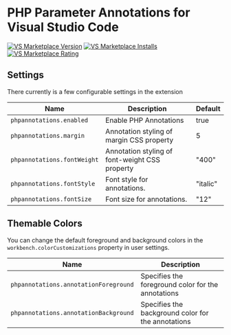 # PHP Parameter Annotations for Visual Studio Code

[![VS Marketplace Version](https://vsmarketplacebadge.apphb.com/version-short/BobbyZrncev.intellij-parameter-hints.svg)](https://marketplace.visualstudio.com/items?itemName=BobbyZrncev.intellij-parameter-hints)
[![VS Marketplace Installs](https://vsmarketplacebadge.apphb.com/installs-short/BobbyZrncev.intellij-parameter-hints.svg)](https://marketplace.visualstudio.com/items?itemName=BobbyZrncev.intellij-parameter-hints)
[![VS Marketplace Rating](https://vsmarketplacebadge.apphb.com/rating-short/BobbyZrncev.intellij-parameter-hints.svg)](https://marketplace.visualstudio.com/items?itemName=BobbyZrncev.intellij-parameter-hints)

## Settings

There currently is a few configurable settings in the extension

| Name | Description | Default |
|-------|------------|---------|
| `phpannotations.enabled`  | Enable PHP Annotations | true |
| `phpannotations.margin` | Annotation styling of margin CSS property | 5 |
| `phpannotations.fontWeight` | Annotation styling of font-weight CSS property | "400" |
| `phpannotations.fontStyle` | Font style for annotations. | "italic" |
| `phpannotations.fontSize` | Font size for annotations. | "12" |

## Themable Colors

You can change the default foreground and background colors in the `workbench.colorCustomizations` property in user settings.

| Name | Description |
|------|-------------|
| `phpannotations.annotationForeground` | Specifies the foreground color for the annotations |
| `phpannotations.annotationBackground` | Specifies the background color for the annotations |
